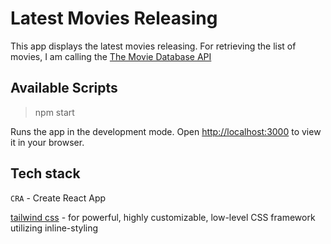 # Latest Movies Releasing

This app displays the latest movies releasing. For retrieving the list of movies, I am calling the [The Movie Database API](https://developers.themoviedb.org/3/getting-started/introduction)

## Available Scripts

> npm start

Runs the app in the development mode.
Open [http://localhost:3000](http://localhost:3000) to view it in your browser.

## Tech stack

`CRA` - Create React App

[tailwind css](https://tailwindcss.com/docs/guides/create-react-app) - for powerful, highly customizable, low-level CSS framework utilizing inline-styling
